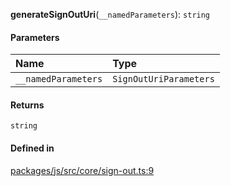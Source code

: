 **generateSignOutUri**(`__namedParameters`): `string`

#### Parameters

| Name                | Type                   |
| :------------------ | :--------------------- |
| `__namedParameters` | `SignOutUriParameters` |

#### Returns

`string`

#### Defined in

[packages/js/src/core/sign-out.ts:9](https://github.com/fastlogs-docs.khulnasoft.com/js/blob/f0f78e6/packages/js/src/core/sign-out.ts#L9)
